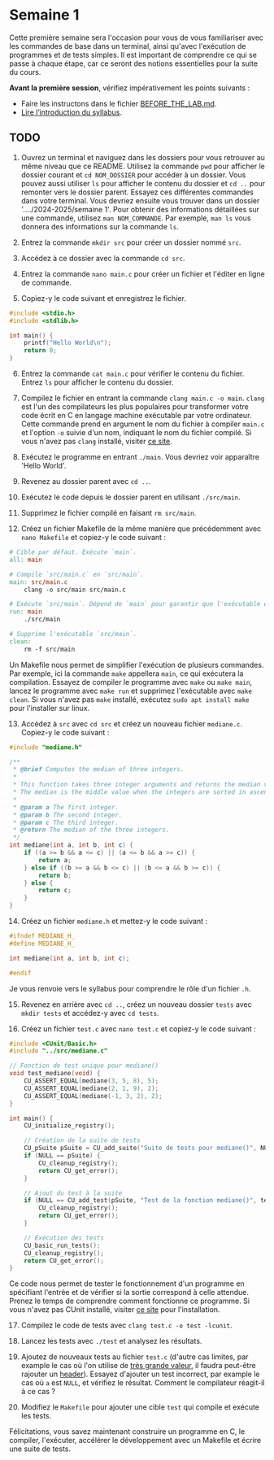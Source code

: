# Semaine 1

Cette première semaine sera l'occasion pour vous de vous familiariser avec les commandes de base dans un terminal, ainsi qu'avec l'exécution de programmes et de tests simples. Il est important de comprendre ce qui se passe à chaque étape, car ce seront des notions essentielles pour la suite du cours.

**Avant la première session**, vérifiez impérativement les points suivants : 

* Faire les instructons dans le fichier [BEFORE_THE_LAB.md](https://forge.uclouvain.be/lepl15031/students/practical-sessions/2024-2025/-/blob/main/BEFORE_THE_LAB.md?ref_type=heads).
* [Lire l’introduction du syllabus](https://lepl1503.info.ucl.ac.be/syllabus/theorie/intro.html).  

## TODO

1. Ouvrez un terminal et naviguez dans les dossiers pour vous retrouver au même niveau que ce README. Utilisez la commande `pwd` pour afficher le dossier courant et `cd NOM_DOSSIER` pour accéder à un dossier. Vous pouvez aussi utiliser `ls` pour afficher le contenu du dossier et `cd ..` pour remonter vers le dossier parent. Essayez ces différentes commandes dans votre terminal. Vous devriez ensuite vous trouver dans un dossier '..../2024-2025/semaine 1'. Pour obtenir des informations détaillées sur une commande, utilisez `man NOM_COMMANDE`. Par exemple, `man ls` vous donnera des informations sur la commande `ls`.


2. Entrez la commande `mkdir src` pour créer un dossier nommé `src`.

3. Accédez à ce dossier avec la commande `cd src`.

4. Entrez la commande `nano main.c` pour créer un fichier et l'éditer en ligne de commande.

5. Copiez-y le code suivant et enregistrez le fichier.

```c
#include <stdio.h>
#include <stdlib.h>

int main() {
    printf("Hello World\n");
    return 0;
}
```

6. Entrez la commande `cat main.c` pour vérifier le contenu du fichier. Entrez `ls` pour afficher le contenu du dossier.

7. Compilez le fichier en entrant la commande `clang main.c -o main`. `clang` est l'un des compilateurs les plus populaires pour transformer votre code écrit en C en langage machine exécutable par votre ordinateur. Cette commande prend en argument le nom du fichier à compiler `main.c` et l'option `-o` suivie d'un nom, indiquant le nom du fichier compilé. Si vous n'avez pas `clang` installé, visiter [ce site](https://wiki.student.info.ucl.ac.be/Logiciels/CLang).

8. Exécutez le programme en entrant `./main`. Vous devriez voir apparaître 'Hello World'.

9. Revenez au dossier parent avec `cd ..`.

10. Exécutez le code depuis le dossier parent en utilisant `./src/main`.

11. Supprimez le fichier compilé en faisant `rm src/main`.

12. Créez un fichier Makefile de la même manière que précédemment avec `nano Makefile` et copiez-y le code suivant :

```makefile
# Cible par défaut. Exécute `main`.
all: main

# Compile `src/main.c` en `src/main`.
main: src/main.c
	clang -o src/main src/main.c

# Exécute `src/main`. Dépend de `main` pour garantir que l'exécutable est à jour.
run: main
	./src/main

# Supprime l'exécutable `src/main`.
clean:
	rm -f src/main

```

Un Makefile nous permet de simplifier l'exécution de plusieurs commandes. Par exemple, ici la commande `make` appellera `main`, ce qui exécutera la compilation. Essayez de compiler le programme avec `make` ou `make main`, lancez le programme avec `make run` et supprimez l'exécutable avec `make clean`. Si vous n'avez pas `make` installé, exécutez `sudo apt install make` pour l'installer sur linux.

13. Accédez à `src` avec `cd src` et créez un nouveau fichier `mediane.c`. Copiez-y le code suivant :

```c
#include "mediane.h"

/**
 * @brief Computes the median of three integers.
 *
 * This function takes three integer arguments and returns the median value.
 * The median is the middle value when the integers are sorted in ascending order.
 *
 * @param a The first integer.
 * @param b The second integer.
 * @param c The third integer.
 * @return The median of the three integers.
 */
int mediane(int a, int b, int c) {
    if ((a >= b && a <= c) || (a <= b && a >= c)) {
        return a;
    } else if ((b >= a && b <= c) || (b <= a && b >= c)) {
        return b;
    } else {
        return c;
    }
}
```

14. Créez un fichier `mediane.h` et mettez-y le code suivant :

```c
#ifndef MEDIANE_H_
#define MEDIANE_H_

int mediane(int a, int b, int c);

#endif
```

Je vous renvoie vers le syllabus pour comprendre le rôle d'un fichier `.h`.

15. Revenez en arrière avec `cd ..`, créez un nouveau dossier `tests` avec `mkdir tests` et accédez-y avec `cd tests`.

16. Créez un fichier `test.c` avec `nano test.c` et copiez-y le code suivant :

```c
#include <CUnit/Basic.h>
#include "../src/mediane.c"

// Fonction de test unique pour mediane()
void test_mediane(void) {
    CU_ASSERT_EQUAL(mediane(3, 5, 8), 5);
    CU_ASSERT_EQUAL(mediane(2, 1, 9), 2);
    CU_ASSERT_EQUAL(mediane(-1, 3, 2), 2);
}

int main() {
    CU_initialize_registry();

    // Création de la suite de tests
    CU_pSuite pSuite = CU_add_suite("Suite de tests pour mediane()", NULL, NULL);
    if (NULL == pSuite) {
        CU_cleanup_registry();
        return CU_get_error();
    }

    // Ajout du test à la suite
    if (NULL == CU_add_test(pSuite, "Test de la fonction mediane()", test_mediane)) {
        CU_cleanup_registry();
        return CU_get_error();
    }

    // Exécution des tests
    CU_basic_run_tests();
    CU_cleanup_registry();
    return CU_get_error();
}
```

Ce code nous permet de tester le fonctionnement d'un programme en spécifiant l'entrée et de vérifier si la sortie correspond à celle attendue. Prenez le temps de comprendre comment fonctionne ce programme. Si vous n'avez pas CUnit installé, visiter [ce site](https://wiki.student.info.ucl.ac.be/Logiciels/CLang) pour l'installation.

17. Compilez le code de tests avec `clang test.c -o test -lcunit`.

18. Lancez les tests avec `./test` et analysez les résultats.

19. Ajoutez de nouveaux tests au fichier `test.c` (d'autre cas limites, par example le cas où l'on utilise de [très grande valeur](https://learn.microsoft.com/en-us/cpp/c-language/cpp-integer-limits?view=msvc-170), il faudra peut-être rajouter un [header](https://www.man7.org/linux/man-pages/man0/limits.h.0p.html)).  Essayez d'ajouter un test incorrect, par example le cas où `a` est `NULL`, et vérifiez le résultat. Comment le compilateur réagit-il à ce cas ?

20. Modifiez le `Makefile` pour ajouter une cible `test` qui compile et exécute les tests. 

Félicitations, vous savez maintenant construire un programme en C, le compiler, l'exécuter, accélérer le développement avec un Makefile et écrire une suite de tests.
